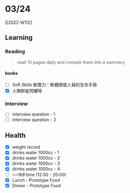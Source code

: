 # 03/24

[[2022-W13]]

## Learning

### Reading

> read 10 pages daily and compile them into a summary

#### books

- [ ] Soft Skills 軟實力｜軟體開發人員的生存手冊
- [x] 人類群星閃耀時

### Interview

- [ ] interview question - 1
- [ ] interview question - 2

## Health

- [x] weight record
- [x] drinks water 1000cc - 1
- [x] drinks water 1000cc - 2
- [x] drinks water 1000cc - 3
- [x] drinks water 1000cc - 4
- [ ] ~~168 time (12:00 - 20:00)
- [x] Lunch - Prototype Food
- [x] Dinner - Prototype Food
